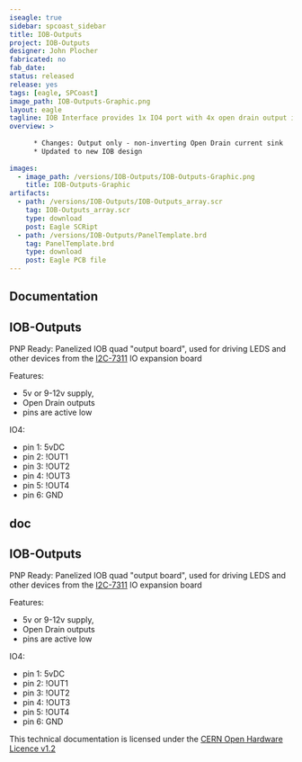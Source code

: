 ```yaml
---
iseagle: true
sidebar: spcoast_sidebar
title: IOB-Outputs
project: IOB-Outputs
designer: John Plocher
fabricated: no
fab_date: 
status: released
release: yes
tags: [eagle, SPCoast]
image_path: IOB-Outputs-Graphic.png
layout: eagle
tagline: IOB Interface provides 1x IO4 port with 4x open drain output i/o lines.
overview: >
    
      * Changes: Output only - non-inverting Open Drain current sink
      * Updated to new IOB design
    
images:
  - image_path: /versions/IOB-Outputs/IOB-Outputs-Graphic.png
    title: IOB-Outputs-Graphic
artifacts:
  - path: /versions/IOB-Outputs/IOB-Outputs_array.scr
    tag: IOB-Outputs_array.scr
    type: download
    post: Eagle SCRipt
  - path: /versions/IOB-Outputs/PanelTemplate.brd
    tag: PanelTemplate.brd
    type: download
    post: Eagle PCB file
---
```


## Documentation

## IOB-Outputs


PNP Ready: Panelized IOB quad "output board", used for driving LEDS and other devices from the [I2C-7311](/pages/I2C-7311) IO expansion board

Features:

* 5v or 9-12v supply,
* Open Drain outputs
* pins are active low

IO4:

* pin 1: 5vDC
* pin 2: !OUT1
* pin 3: !OUT2
* pin 4: !OUT3
* pin 5: !OUT4
* pin 6: GND




## doc

## IOB-Outputs


PNP Ready: Panelized IOB quad "output board", used for driving LEDS and other devices from the [I2C-7311](/pages/I2C-7311) IO expansion board

Features:

* 5v or 9-12v supply,
* Open Drain outputs
* pins are active low

IO4:

* pin 1: 5vDC
* pin 2: !OUT1
* pin 3: !OUT2
* pin 4: !OUT3
* pin 5: !OUT4
* pin 6: GND





This technical documentation is licensed under the [CERN Open Hardware Licence v1.2](http://www.ohwr.org/attachments/2388/cern_ohl_v_1_2.txt)
